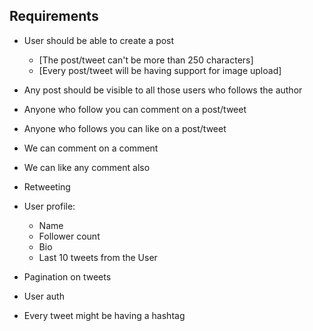 ## Requirements

- User should be able to create a post
  - [The post/tweet can't be more than 250 characters]
  - [Every post/tweet will be having support for image upload]

- Any post should be visible to all those users who follows the author
- Anyone who follow you can comment on a post/tweet
- Anyone who follows you can like on a post/tweet
- We can comment on a comment
- We can like any comment also
- Retweeting

- User profile: 
  - Name
  - Follower count
  - Bio
  - Last 10 tweets from the User

- Pagination on tweets
- User auth

- Every tweet might be having a hashtag



